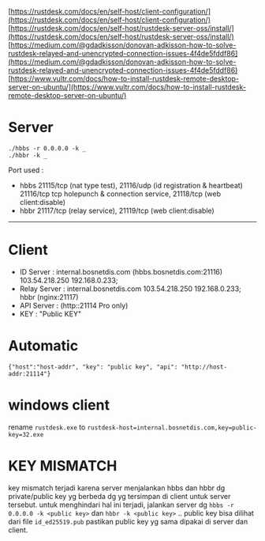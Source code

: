 [https://rustdesk.com/docs/en/self-host/client-configuration/](https://rustdesk.com/docs/en/self-host/client-configuration/)
[https://rustdesk.com/docs/en/self-host/rustdesk-server-oss/install/](https://rustdesk.com/docs/en/self-host/rustdesk-server-oss/install/)
[https://medium.com/@gdadkisson/donovan-adkisson-how-to-solve-rustdesk-relayed-and-unencrypted-connection-issues-4f4de5fddf86](https://medium.com/@gdadkisson/donovan-adkisson-how-to-solve-rustdesk-relayed-and-unencrypted-connection-issues-4f4de5fddf86)
[https://www.vultr.com/docs/how-to-install-rustdesk-remote-desktop-server-on-ubuntu/](https://www.vultr.com/docs/how-to-install-rustdesk-remote-desktop-server-on-ubuntu/)

# Server

```
./hbbs -r 0.0.0.0 -k _
./hbbr -k _
```

Port used :
- hbbs 21115/tcp (nat type test), 21116/udp (id registration & heartbeat) 21116/tcp tcp holepunch & connection service, 21118/tcp (web client:disable)
- hbbr 21117/tcp (relay service), 21119/tcp (web client:disable)

---

# Client


- ID Server : internal.bosnetdis.com (hbbs.bosnetdis.com:21116) 103.54.218.250 192.168.0.233;
- Relay Server : internal.bosnetdis.com 103.54.218.250 192.168.0.233; hbbr (nginx:21117)
- API Server : (http::21114 Pro only)
- KEY : "Public KEY"

# Automatic

`{"host":"host-addr", "key": "public key", "api": "http://host-addr:21114"}`

# windows client

rename `rustdesk.exe` to `rustdesk-host=internal.bosnetdis.com,key=public-key=32.exe`


# KEY MISMATCH
key mismatch terjadi karena server menjalankan hbbs dan hbbr dg private/public key yg berbeda dg yg tersimpan di client untuk server tersebut.
untuk menghindari hal ini terjadi, jalankan server dg `hbbs -r 0.0.0.0 -k <public key>` dan `hbbr -k <public key>` .. public key bisa dilihat dari file `id_ed25519.pub`
pastikan public key yg sama dipakai di server dan client.
